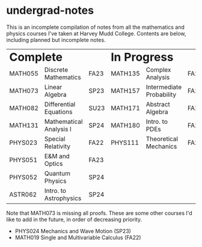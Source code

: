 # undergrad-notes

This is an incomplete compilation of notes from all the mathematics and physics courses I've taken at Harvey Mudd College.
Contents are below, including planned but incomplete notes.

<table>
 <tr>
    <td colspan = "3"><b style="font-size:30px">Complete</b></td>
    <td colspan = "3"><b style="font-size:30px">In Progress</b></td>
 </tr>
 <tr>
    <td>MATH055</td>
    <td>Discrete Mathematics</td>
    <td>FA23</td>
    <td>MATH135</td>
    <td>Complex Analysis</td>
    <td>FA24</td>
 </tr>
 <tr>
    <td>MATH073</td>
    <td>Linear Algebra</td>
    <td>SP23</td>
    <td>MATH157</td>
    <td>Intermediate Probability</td>
    <td>FA24</td>
 </tr>
 <tr>
    <td>MATH082</td>
    <td>Differential Equations</td>
    <td>SU23</td>
    <td>MATH171</td>
    <td>Abstract Algebra</td>
    <td>FA24</td>
 </tr>
 <tr>
    <td>MATH131</td>
    <td>Mathematical Analysis I</td>
    <td>SP24</td>
    <td>MATH180</td>
    <td>Intro. to PDEs</td>
    <td>FA24</td>
 </tr>
 <tr>
    <td>PHYS023</td>
    <td>Special Relativity</td>
    <td>FA22</td>
    <td>PHYS111</td>
    <td>Theoretical Mechanics</td>
    <td>FA24</td>
 </tr>
 <tr>
    <td>PHYS051</td>
    <td>E&M and Optics</td>
    <td>FA23</td>
    <td></td>
    <td></td>
    <td></td>
 </tr>
 <tr>
    <td>PHYS052</td>
    <td>Quantum Physics</td>
    <td>SP24</td>
    <td></td>
    <td></td>
    <td></td>
 </tr>
 <tr>
    <td>ASTR062</td>
    <td>Intro. to Astrophysics</td>
    <td>SP24</td>
    <td></td>
    <td></td>
    <td></td>
 </tr>
</table>

Note that MATH073 is missing all proofs.
These are some other courses I'd like to add in the future, in order of decreasing priority.
* PHYS024 Mechanics and Wave Motion (SP23)
* MATH019 Single and Multivariable Calculus (FA22)
